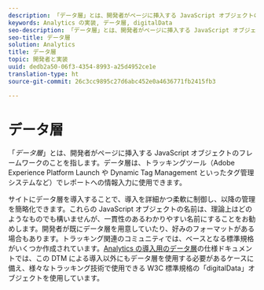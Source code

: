 ```yaml
---
description: 「データ層」とは、開発者がページに挿入する JavaScript オブジェクトのフレームワークのことを指します。
keywords: Analytics の実装, データ層, digitalData
seo-description: 「データ層」とは、開発者がページに挿入する JavaScript オブジェクトのフレームワークのことを指します。データ層は、トラッキングツール（Dynamic Tag Management といったタグ管理システムなど）でレポートへの情報入力に使用できます。
seo-title: データ層
solution: Analytics
title: データ層
topic: 開発者と実装
uuid: dedb2a50-06f3-4354-8993-a25d4952ce1e
translation-type: ht
source-git-commit: 26c3cc9895c27d6abc452e0a4636771fb2415fb3

---
```



# データ層

「_データ層_」とは、開発者がページに挿入する JavaScript オブジェクトのフレームワークのことを指します。データ層は、トラッキングツール（Adobe Experience Platform Launch や Dynamic Tag Management といったタグ管理システムなど）でレポートへの情報入力に使用できます。

サイトにデータ層を導入することで、導入を詳細かつ柔軟に制御し、以降の管理を簡略化できます。これらの JavaScript オブジェクトの名前は、理論上はどのようなものでも構いませんが、一貫性のあるわかりやすい名前にすることをお勧めします。開発者が既にデータ層を用意していたり、好みのフォーマットがある場合もあります。トラッキング関連のコミュニティでは、ベースとなる標準規格がいくつか作成されています。[Analytics の導入用のデータ層](assets/datalayer-documentation.pdf)の仕様ドキュメントでは、この DTM による導入以外にもデータ層を使用する必要があるケースに備え、様々なトラッキング技術で使用できる W3C 標準規格の「digitalData」オブジェクトを使用しています。
